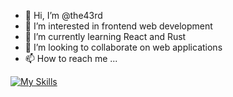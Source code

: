 - 👋 Hi, I’m @the43rd
- 👀 I’m interested in frontend web development 
- 🌱 I’m currently learning React and Rust
- 💞️ I’m looking to collaborate on web applications 
- 📫 How to reach me ...

[![My Skills](https://skillicons.dev/icons?i=js,html,css,react,ts)](https://skillicons.dev)

<!---
this is a ✨ special ✨ repository because its `README.md` (this file) appears on your GitHub profile.
You can click the Preview link to take a look at your changes.
--->
